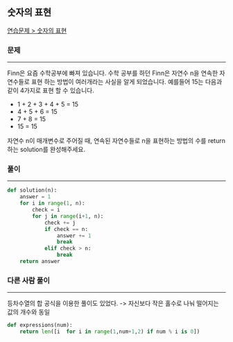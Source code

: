 ## 숫자의 표현

[연습문제 > 숫자의 표현](https://school.programmers.co.kr/learn/courses/30/lessons/12924)

### 문제
---
Finn은 요즘 수학공부에 빠져 있습니다. 수학 공부를 하던 Finn은 자연수 n을 연속한 자연수들로 표현 하는 방법이 여러개라는 사실을 알게 되었습니다. 예를들어 15는 다음과 같이 4가지로 표현 할 수 있습니다.

* 1 + 2 + 3 + 4 + 5 = 15
* 4 + 5 + 6 = 15
* 7 + 8 = 15
* 15 = 15

자연수 n이 매개변수로 주어질 때, 연속된 자연수들로 n을 표현하는 방법의 수를 return하는 solution를 완성해주세요.

### 풀이
---
```python
def solution(n):
    answer = 1
    for i in range(1, n):
        check = i
        for j in range(i+1, n):
            check += j
            if check == n:
                answer += 1
                break
            elif check > n:
                break
    return answer
```

### 다른 사람 풀이
---
등차수열의 합 공식을 이용한 풀이도 있었다. -> 자신보다 작은 홀수로 나눠 떨어지는 값의 개수와 동일
```python
def expressions(num):
    return len([i  for i in range(1,num+1,2) if num % i is 0])
```